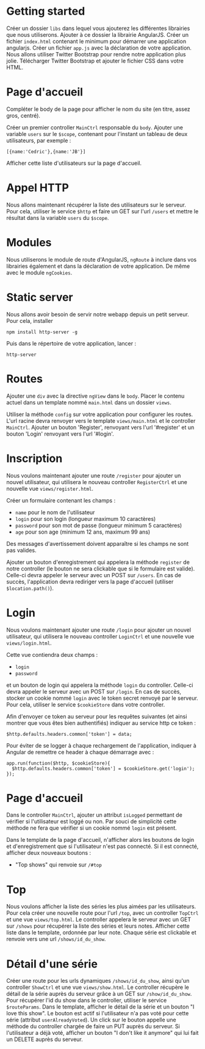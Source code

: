 # Getting started

Créer un dossier `libs` dans lequel vous ajouterez les différentes librairies que nous utiliserons.
Ajouter à ce dossier la librairie AngularJS.
Créer un fichier `index.html` contenant le minimum pour démarrer une application angularjs.
Créer un fichier `app.js` avec la déclaration de votre application.
Nous allons utiliser Twitter Bootstrap pour rendre notre application plus jolie.
Télécharger Twitter Bootstrap et ajouter le fichier CSS dans votre HTML.


# Page d'accueil

Compléter le body de la page pour afficher le nom du site (en titre, assez gros, centré).

Créer un premier controller `MainCtrl` responsable du `body`.
Ajouter une variable `users` sur le `$scope`, contenant pour l'instant un tableau de deux utilisateurs, par exemple :

    [{name:'Cedric'},{name:'JB'}]

Afficher cette liste d'utilisateurs sur la page d'accueil.


# Appel HTTP

Nous allons maintenant récupérer la liste des utilisateurs sur le serveur.
Pour cela, utiliser le service `$http` et faire un GET sur l'url `/users` et
mettre le résultat dans la variable `users` du `$scope`.


# Modules

Nous utiliserons le module de route d'AngularJS, `ngRoute` à inclure dans vos librairies
également et dans la déclaration de votre application.
De même avec le module `ngCookies`.


# Static server

Nous allons avoir besoin de servir notre webapp depuis un petit serveur. Pour cela, installer

    npm install http-server -g

Puis dans le répertoire de votre application, lancer :

    http-server


# Routes

Ajouter une `div` avec la directive `ngView` dans le `body`.
Placer le contenu actuel dans un template nommé `main.html` dans un dossier `views`.

Utiliser la méthode `config` sur votre application pour configurer les routes.
L'url racine devra renvoyer vers le template `views/main.html` et le controller `MainCtrl`.
Ajouter un bouton 'Register', renvoyant vers l'url '#register' et un bouton 'Login' renvoyant
vers l'url '#login'.

# Inscription

Nous voulons maintenant ajouter une route `/register` pour ajouter un nouvel utilisateur, qui
utilisera le nouveau controller `RegisterCtrl` et une nouvelle vue `views/register.html`.

Créer un formulaire contenant les champs :

- `name` pour le nom de l'utilisateur
- `login` pour son login (longueur maximum 10 caractères)
- `password` pour son mot de passe (longueur minimum 5 caractères)
- `age` pour son age (minimum 12 ans, maximum 99 ans)

Des messages d'avertissement doivent apparaître si les champs ne sont pas valides.

Ajouter un bouton d'enregistrement qui appelera la méthode `register` de notre controller (le bouton
  ne sera clickable que si le formulaire est valide).
Celle-ci devra appeler le serveur avec un POST sur `/users`. En cas de succès, l'application
devra rediriger vers la page d'accueil (utiliser `$location.path()`).

# Login

Nous voulons maintenant ajouter une route `/login` pour ajouter un nouvel utilisateur, qui
utilisera le nouveau controller `LoginCtrl` et une nouvelle vue `views/login.html`.

Cette vue contiendra deux champs :

- `login`
- `password`

et un bouton de login qui appelera la méthode `login` du controller. Celle-ci devra
appeler le serveur avec un POST sur `/login`. En cas de succès, stocker un cookie
nommé `login` avec le token secret renvoyé par le serveur.
Pour cela, utiliser le service `$cookieStore` dans votre controller.

Afin d'envoyer ce token au serveur pour les requêtes suivantes (et ainsi montrer que vous êtes bien authentifiés)
indiquer au service http ce token :

    $http.defaults.headers.common['token'] = data;

Pour éviter de se logger à chaque rechargement de l'application, indiquer à Angular de
remettre ce header à chaque démarrage avec :

    app.run(function($http, $cookieStore){
      $http.defaults.headers.common['token'] = $cookieStore.get('login');
    });


# Page d'accueil

Dans le controller `MainCtrl`, ajouter un attribut `isLogged` permettant de vérifier si
l'utilisateur est loggé ou non. Par souci de simplicité cette méthode ne fera que vérifier si un cookie nommé `login` est présent.

Dans le template de la page d'accueil, n'afficher alors les boutons de login et d'enregistrement
que si l'utilisateur n'est pas connecté.
Si il est connecté, afficher deux nouveaux boutons :

- "Top shows" qui renvoie sur `/#top`

# Top

Nous voulons afficher la liste des séries les plus aimées par les utilisateurs.
Pour cela créer une nouvelle route pour l'url `/top`, avec un controller `TopCtrl` et une vue
`views/top.html`. Le controller appelera le serveur avec un GET sur `/shows` pour récupérer
la liste des séries et leurs notes.
Afficher cette liste dans le template, ordonnée par leur note.
Chaque série est clickable et renvoie vers une url `/shows/id_du_show`.

# Détail d'une série

Créer une route pour les urls dynamiques `/shows/id_du_show`, ainsi qu'un controller
`ShowCtrl` et une vue `views/show.html`. Le controller récupère le détail de la série
auprès du serveur grâce à un GET sur `/show/id_du_show`. Pour récupérer l'id du show dans le
controller, utiliser le service `$routeParams`.
Dans le template, afficher le détail de la série et un bouton "I love this show".
Le bouton est actif si l'utilisateur n'a pas voté pour cette série (attribut
`userAlreadyVoted`). Un click sur le bouton appelle une méthode du controller chargée de faire un PUT auprès du
serveur. Si l'utilisateur a déjà voté, afficher un bouton "I don't like it anymore" qui lui
fait un DELETE auprès du serveur.
